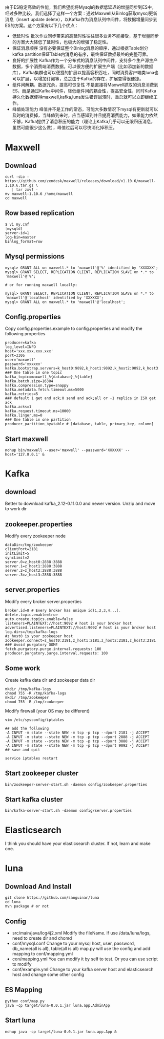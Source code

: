 由于ES稳定高效的性能，我们希望能将Mysql的数据低延迟的增量同步到ES中，经过多种比较，我们选择了这样一个方案：通过Maxwell从Binlog获取mysql更新消息（insert update delete），以Kafka作为消息队列中间件，将数据增量同步到ES的方案。这个方案有以下几个优点：

 - 低延时性
批次作业同步带来的高延时性往往很多业务不能接受，基于增量同步的方案大大降低了延时性，也极大的增强了稳定性。
 - 保证消息顺序
没有必要保证整个Binlog消息的顺序，通过根据Table划分kafka partition保证Table内消息的有序，最终保证数据最终的完整可靠。
 - 良好的扩展性
Kafka作为一个分布式的消息队列中间件，支持多个生产源生产数据，多个消费端消费数据。可以很方便的扩展生产端（比如添加新的数据库），Kafka集群也可以便捷的扩展以提高容积吞吐，同时消费客户端类luna也可以扩展，以增加订阅等，总之由于Kafka的存在，扩展变得很便捷。
 - 组件间解耦，数据冗余，提高可恢复性
不是直接将Maxwell抓取的消息消费到ES，而是通过Kafka中间件，降低组件间的耦合性，提高安全性，同时Kafka持久化数据使得maxwell,kafka,luna发生错误崩溃时，重启就可以立即继续工作。
 - 峰值处理能力
峰值并不是工作的常态，可能大多数情况下mysql有更新就可以及时的消费掉，当峰值到来时，应当感知到并且提高消费能力，如果能力依然不够，Kafka提供了消息积压的能力（理论上Kafka几乎可以无限积压消息，虽然可能很少这么做），峰值过后可以尽快消化掉积压。

# Maxwell

## Download

    curl -sLo - https://github.com/zendesk/maxwell/releases/download/v1.10.6/maxwell-1.10.6.tar.gz \
       | tar zxvf -
    mv maxwell-1.10.6 /home/maxwell
    cd maxwell
    
## Row based replication

    $ vi my.cnf
    [mysqld]
    server-id=1
    log-bin=master
    binlog_format=row

## Mysql permissions

    mysql> GRANT ALL on maxwell.* to 'maxwell'@'%' identified by 'XXXXXX';
    mysql> GRANT SELECT, REPLICATION CLIENT, REPLICATION SLAVE on *.* to 'maxwell'@'%';

    # or for running maxwell locally:

    mysql> GRANT SELECT, REPLICATION CLIENT, REPLICATION SLAVE on *.* to 'maxwell'@'localhost' identified by 'XXXXXX';
    mysql> GRANT ALL on maxwell.* to 'maxwell'@'localhost';

## Config.properties

Copy config.properties.example to config.properties and modify the following properties

    producer=kafka
    log_level=INFO
    host='xxx.xxx.xxx.xxx'
    port=3306
    user='maxwell'
    password='xxxxxx'
    kafka.bootstrap.servers=k_host0:9092,k_host1:9092,k_host2:9092,k_host3:9092,k_host4:9092
    ### One table in one topic
    kafka_topic=maxwell_%{database}_%{table}
    kafka.batch.size=16384
    kafka.compression.type=snappy
    kafka.metadata.fetch.timeout.ms=5000
    kafka.retries=5
    ### default 1 get and ack;0 send and ack;all or -1 replica in ISR get ack
    kafka.acks=1
    kafka.request.timeout.ms=10000
    kafka.linger.ms=0
    ### One table in one partition
    producer_partition_by=table # [database, table, primary_key, column]

## Start maxwell

    nohup bin/maxwell --user='maxwell' --password='XXXXXX' --host='127.0.0.1' &
    
# Kafka

## download

Better to download kafka_2.12-0.11.0.0 and newer version. Unzip and move to work dir

## zookeeper.properties

Modify every zookeeper node

    dataDir=/tmp/zookeeper
    clientPort=2181
    initLimit=5
    syncLimit=2
    server.0=z_host0:2888:3888
    server.1=z_host1:2888:3888
    server.2=z_host2:2888:3888
    server.3=z_host3:2888:3888
	
## server.properties

Modify every broker server.properties

    broker.id=0 # Every broker has unique id(1,2,3,4...).  
    delete.topic.enable=true    
    auto.create.topics.enable=false
    listeners=PLAINTEXT://host:9092 # host is your broker host 
    advertised.listeners=PLAINTEXT://host:9092 # host is your broker host
    log.dirs=/tmp/kafka-logs
    #z_host0 is your zookeeper host
    zookeeper.connect=z_host0:2181,z_host1:2181,z_host2:2181,z_host3:2181
    ### Avoid purgatory OOME 
    fetch.purgatory.purge.interval.requests: 100
    producer.purgatory.purge.interval.requests: 100

## Some work

Create kafka data dir and zookeeper data dir

    mkdir /tmp/kafka-logs
    chmod 755 -R /tmp/kafka-logs
    mkdir /tmp/zookeeper
    chmod 755 -R /tmp/zookeeper
    
Modify firewall (your OS may be different)
    
    vim /etc/sysconfig/iptables
    
    ## add the following
    -A INPUT -m state --state NEW -m tcp -p tcp --dport 2181 -j ACCEPT
    -A INPUT -m state --state NEW -m tcp -p tcp --dport 2888 -j ACCEPT
    -A INPUT -m state --state NEW -m tcp -p tcp --dport 3888 -j ACCEPT
    -A INPUT -m state --state NEW -m tcp -p tcp --dport 9092 -j ACCEPT
    ## save and quit
    
    service iptables restart

## Start zookeeper cluster

    bin/zookeeper-server-start.sh -daemon config/zookeeper.properties

## Start kafka cluster

    bin/kafka-server-start.sh -daemon config/server.properties
    
# Elasticsearch

I think you should have your elasticsearch cluster. If not, learn and make one.

# luna

## Download And Install
    git clone https://github.com/sanguinar/luna
    cd luna
    mvn package # or not

## Config

 - src/main/java/log4j2.xml
 Modify the fileName. If use /data/luna/logs, need to create dir and chomd 
 - conf/mysql.conf
 Change to your mysql host, user, password, db_name(all is all), table(all is all)
 map.py will use the config and add mapping to conf/mapping.yml
 - con/mapping.yml
 You can modify it by self to test. Or you can use script to modify
 - conf/example.yml
 Change to your kafka server host and elasticsearch host and change some other config
 
## ES Mapping
    python conf/map.py
    java -cp target/luna-0.0.1.jar luna.app.AdminApp

## Start luna
    nohup java -cp target/luna-0.0.1.jar luna.app.App &
